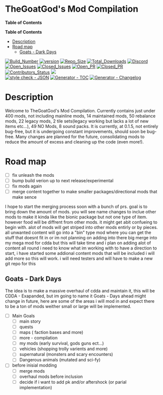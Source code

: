 # TheGoatGod's Mod Compilation

**Table of Contents**
<!-- START doctoc generated TOC please keep comment here to allow auto update -->
<!-- DON'T EDIT THIS SECTION, INSTEAD RE-RUN doctoc TO UPDATE -->
**Table of Contents**

- [Description](#description)
- [Road map](#road-map)
  - [Goats - Dark Days](#goats---dark-days)

<!-- END doctoc generated TOC please keep comment here to allow auto update -->
[![Build_Number](https://img.shields.io/badge/CDDA_Build%3A-%2311458-blue)](https://github.com/CleverRaven/Cataclysm-DDA)
[![version](https://img.shields.io/badge/GMC_version-0.1.8-blue)](https://github.com/GMC-Modding-Team/Community-Mod-Compilation-redux/releases/tag/V0.1.8)
[![Repo_Size](https://img.shields.io/github/repo-size/GMC-Modding-Team/Community-Mod-Compilation-redux)](https://github.com/GMC-Modding-Team/Community-Mod-Compilation-redux/graphs/code-frequency)
[![Total_Downloads](https://img.shields.io/github/downloads/GMC-Modding-Team/Community-Mod-Compilation-redux/total)](https://github.com/GMC-Modding-Team/Community-Mod-Compilation-redux/releases)
[![Discord](https://img.shields.io/discord/682148537752223765?label=Discord)](https://discord.gg/sk8HHF6sMY)\
[![Open_Issues](https://img.shields.io/github/issues-raw/GMC-Modding-Team/Community-Mod-Compilation-redux)](https://github.com/GMC-Modding-Team/Community-Mod-Compilation-redux/issues)
[![Closed_Issues](https://img.shields.io/github/issues-closed-raw/GMC-Modding-Team/Community-Mod-Compilation-redux)](https://github.com/GMC-Modding-Team/Community-Mod-Compilation-redux/issues?q=is%3Aissue+is%3Aclosed)
[![Open_PR](https://img.shields.io/github/issues-pr-raw/GMC-Modding-Team/Community-Mod-Compilation-redux)](https://github.com/GMC-Modding-Team/Community-Mod-Compilation-redux/pulls)
[![Closed_PR](https://img.shields.io/github/issues-pr-closed-raw/GMC-Modding-Team/Community-Mod-Compilation-redux)](https://github.com/GMC-Modding-Team/Community-Mod-Compilation-redux/pulls?q=is%3Apr+is%3Aclosed)
[![Contributors_Status](https://img.shields.io/github/contributors-anon/GMC-Modding-Team/Community-Mod-Compilation-redux)](https://github.com/GMC-Modding-Team/Community-Mod-Compilation-redux/graphs/contributors)
<a href="https://gitlocalize.com/repo/5745/whole_project?utm_source=badge"> <img src="https://gitlocalize.com/repo/5745/whole_project/badge.svg" /> </a>\
[![style check - JSON](https://github.com/GMC-Modding-Team/Community-Mod-Compilation-redux/actions/workflows/style_check_json.yml/badge.svg)](https://github.com/GMC-Modding-Team/Community-Mod-Compilation-redux/actions/workflows/style_check_json.yml)
[![Generator - TOC](https://github.com/GMC-Modding-Team/Community-Mod-Compilation-redux/actions/workflows/Generator_toc.yml/badge.svg)](https://github.com/GMC-Modding-Team/Community-Mod-Compilation-redux/actions/workflows/Generator_toc.yml)
[![Generator - Changelog](https://github.com/GMC-Modding-Team/Community-Mod-Compilation-redux/actions/workflows/Generator_Changelog.yml/badge.svg)](https://github.com/GMC-Modding-Team/Community-Mod-Compilation-redux/actions/workflows/Generator_Changelog.yml)


# Description
Welcome to TheGoatGod's Mod Compilation. Currently contains just under 400 mods, not including mainline mods, 14 maintained mods, 50 rebalance mods, 22 legacy mods, 2 tile sets(legacy working but lacks a lot of new items etc...), 49 NO Mods, 8 sound packs. It is currently, at 0.1.5, not entirely bug-free, but it is undergoing constant improvements, should soon be bug-free. Many changes are planned for the future, consolidating mods to reduce the amount of excess and cleaning up the code (even more!).

# Road map

- [ ] fix unleash the mods
- [ ] bump build verion up to next release/experimental
- [ ] fix mods again
- [ ] merge content together to make smaller packages/directional mods that make sence

I hope to start the merging process soon with a bunch of prs. goal is to bring down the amount of mods. you will see name changes to inclue other mods to make it kinda like the bionic package but not one type of item. however food will be diffrent from other mods. it might get abit confueing to begin with. alot of mods will get striped into other mods entirly or by pieces. all unwanted content will go into a "bin" type mod where you can get the stuff that doesnt fit in or im not planning on adding into there big merge into my mega mod for cdda but this will take time and i plan on adding alot of content all round i need to know what im working with to have a direction to start, i have started some addional content mods that will be included i will add more so this will work. i will need testers and will have to make a new git repo for this

## Goats - Dark Days

The idea is to make a massive overhaul of cdda and maintain it, this will be CDDA - Exapanded, but im going to name it Goats - Days ahead might change in future, here are some of the areas i will mod in and expect there to be a ton of mods weither small or large will be implemented.


- [ ] Main Goals
  - [ ] main story
  - [ ] quests
  - [ ] maps ( faction bases and more)
  - [ ] more - compilation
  - [ ] my mods (early survival, gods guns ect...)
  - [ ] vehicles (shopping trolly varients and more)
  - [ ] supernatural (monsters and scary encounters)
  - [ ] Dangerous animals (mutated and sci-fy)
- [ ] before inisial modding
  - [ ] merge mods
  - [ ] overhaul mods before inclusion
  - [ ] decide if i want to add pk and/or aftershock (or parial implementation)
